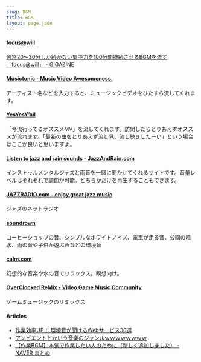```yaml
---
slug: BGM
title: BGM
layout: page.jade
---
```


#### [focus@will](https://www.focusatwill.com/music/#player)
[通常20～30分しか続かない集中力を100分間持続させるBGMを流す「focus@will」 - GIGAZINE](http://gigazine.net/news/20130731-working-music-bgm/)

#### [Musictonic - Music Video Awesomeness.](http://musictonic.com/)
アーティスト名などを入力すると、ミュージックビデオをひたすら流してくれます。

#### [YesYesY’all](http://yesyesyall.org/)
「今流行ってるオススメMV」を流してくれます。訪問したらとりあえずオススメが流れます。「最新の曲をとりあえず流し見、流し聴きしたーい」という場合はここが良いと思いますよ。

#### [Listen to jazz and rain sounds - JazzAndRain.com](http://www.jazzandrain.com/)
インストゥルメンタルジャズと雨音を一緒に聞かせてくれるサイトです。音量レベルはそれぞれで調節が可能。どちらかだけを再生することもできます。

#### [JAZZRADIO.com - enjoy great jazz music](http://www.jazzradio.com/)
ジャズのネットラジオ

#### [soundrown](http://soundrown.com/)
コーヒーショップの音、シンプルなホワイトノイズ、電車が走る音、公園の噴水、雨の音や子供が遊ぶ声などの環境音

#### [calm.com](http://www.calm.com/)
幻想的な音楽や水の音でリラックス。瞑想向け。

#### [OverClocked ReMix - Video Game Music Community](http://ocremix.org/)
ゲームミュージックのリミックス

#### Articles
- [作業効率UP！ 環境音が聞けるWebサービス30選](http://yuma-z.com/blog/2014/04/ambient_sound/)
- [アンビエントとかいう音楽のジャンルｗｗｗｗｗｗｗｗ](http://alfalfalfa.com/archives/7657883.html)
- [【作業BGM】本気で作業したい人のために（新しく追加しました） - NAVER まとめ](http://matome.naver.jp/odai/2133596327777856401)
